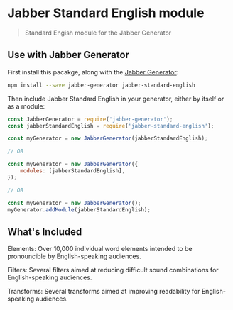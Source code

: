 # Jabber Standard English module

> Standard Engish module for the Jabber Generator

## Use with Jabber Generator

First install this pacakge, along with the [Jabber Generator](https://www.npmjs.com/package/jabber-generator):

```bash
npm install --save jabber-generator jabber-standard-english
```

Then include Jabber Standard English in your generator, either by itself or as a module:

```javascript
const JabberGenerator = require('jabber-generator');
const jabberStandardEnglish = require('jabber-standard-english');

const myGenerator = new JabberGenerator(jabberStandardEnglish);

// OR

const myGenerator = new JabberGenerator({
    modules: [jabberStandardEnglish],
});

// OR

const myGenerator = new JabberGenerator();
myGenerator.addModule(jabberStandardEnglish);
```

## What's Included

Elements: Over 10,000 individual word elements intended to be pronouncible by English-speaking audiences.

Filters: Several filters aimed at reducing difficult sound combinations for English-speaking audiences.

Transforms: Several transforms aimed at improving readability for English-speaking audiences.